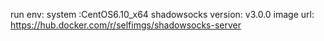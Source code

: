 
run env:
system :CentOS6.10_x64
shadowsocks version: v3.0.0
image url: https://hub.docker.com/r/selfimgs/shadowsocks-server
